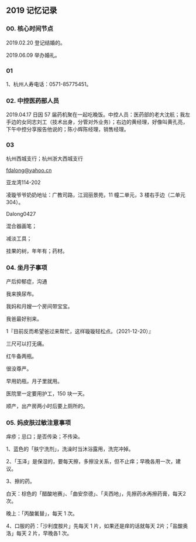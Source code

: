 ## 2019 记忆记录

### 00. 核心时间节点

2019.02.20 登记结婚的。

2019.06.09 举办婚礼。

### 01

1、杭州人寿电话：0571-85775451。

### 02. 中控医药部人员

2019.04.17 日因 57 届药机聚在一起吃晚饭。中控人员：医药部的老大沈航；我左手边的女同志刘工（技术出身，分管对外业务）；右边的黄经理，好像叫黄孔亮，下午中控分享报告他说的；陈小辉陈经理，销售经理。

### 03

杭州西城支行；杭州浙大西城支行

fdalong@yahoo.cn

亚龙湾114-202

凌璇爷爷奶奶地址：广教司路，江润丽景苑，11 幢二单元，3 楼右手边（二单元304）。

Dalong0427

混合器画笔；

减淡工具；

挂果的树，年年有；药材。

### 04. 坐月子事项

产后抑郁症，沟通

我来换尿布。

我妈和月嫂一个房间带宝宝。

我爸最好别来。

1『目前反而希望爸过来帮忙，这样璇璇轻松点。（2021-12-20）』

三尺可以打无痛。

红牛备两瓶。

很没尊严。

早用奶瓶，月子里就用。

医院里一定要用护工，150 块一天。

顺产，出产房两小时后要上厕所的。

### 05. 妈皮肤过敏注意事项

痒疹；忌口；是否传染；不传染。

1、蓝色的「肤宁洗剂」，洗澡时当沐浴露用，洗完冲掉。

2、「玉泽」是保湿的，要每天擦，多擦没关系，但不止痒；早晚各用一次，建议。

3、擦的药。

白天：棕色的「醋酸地赛」、「曲安奈德」、「夫西地」，先擦药水再擦药膏，每天2 次。

晚上：「丙酸氟替」，每天 1 次。

4、口服的药：「沙利度胺片」先每天 1 片，如果还是痒的话就每天 2片；「盐酸奥洛」每天 2 片，早晚各1 次。